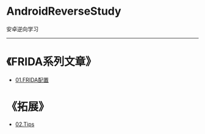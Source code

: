 # AndroidReverseStudy
安卓逆向学习

---

# 《FRIDA系列文章》
- [01.FRIDA配置](FRIDA/A01/README.md)


# 《拓展》
- [02.Tips](TIPS/README.md)